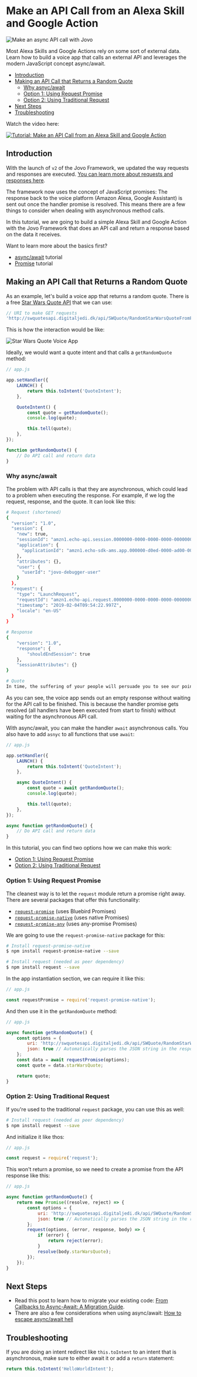 # Make an API Call from an Alexa Skill and Google Action

![Make an async API call with Jovo](./img/api-call-jovo.jpg "Using async await for Alexa Skills and Google Actions with Jovo")

Most Alexa Skills and Google Actions rely on some sort of external data. Learn how to build a voice app that calls an external API and leverages the modern JavaScript concept async/await.

* [Introduction](#introduction)
* [Making an API Call that Returns a Random Quote](#making-an-api-call-that-returns-a-random-quote)
   * [Why asnyc/await](#why-asyncawait)
   * [Option 1: Using Request Promise](#option-1:-using-request-promise)
   * [Option 2: Using Traditional Request](#option-2:-using-traditional-request)
* [Next Steps](#next-steps)
* [Troubleshooting](#troubleshooting)

Watch the video here:

[![Tutorial: Make an API Call from an Alexa Skill and Google Action](./img/video-api-call.jpg 'youtube-video')](https://www.youtube.com/watch?v=LbI0zRIJuzE)

## Introduction

With the launch of `v2` of the Jovo Framework, we updated the way requests and responses are executed. [You can learn more about requests and responses here](https://www.jovo.tech/docs/requests-responses).

The framework now uses the concept of JavaScript promises: The response back to the voice platform (Amazon Alexa, Google Assistant) is sent out once the handler promise is resolved. This means there are a few things to consider when dealing with asynchronous method calls.

In this tutorial, we are going to build a simple Alexa Skill and Google Action with the Jovo Framework that does an API call and return a response based on the data it receives.

Want to learn more about the basics first?
* [async/await](https://javascript.info/async-await) tutorial
* [Promise](https://javascript.info/promise-basics) tutorial


## Making an API Call that Returns a Random Quote

As an example, let's build a voice app that returns a random quote. There is a free [Star Wars Quote API](http://swquotesapi.digitaljedi.dk/index.html) that we can use:

```javascript
// URI to make GET requests
'http://swquotesapi.digitaljedi.dk/api/SWQuote/RandomStarWarsQuoteFromFaction/4'
```

This is how the interaction would be like:

![Star Wars Quote Voice App](./img/star-wars-quote-debugger.jpg "Building a Star Wars Quote Alexa Skill and Google Action")

Ideally, we would want a quote intent and that calls a `getRandomQuote` method:

```javascript
// app.js

app.setHandler({
    LAUNCH() {
        return this.toIntent('QuoteIntent');
    },

    QuoteIntent() {
        const quote = getRandomQuote();
        console.log(quote);

        this.tell(quote);
    },
});

function getRandomQuote() {
    // Do API call and return data
}
```



### Why async/await

The problem with API calls is that they are asynchronous, which could lead to a problem when executing the response. For example, if we log the request, response, and the quote. It can look like this:

```sh
# Request (shortened)
{
  "version": "1.0",
  "session": {
    "new": true,
    "sessionId": "amzn1.echo-api.session.0000000-0000-0000-0000-00000000000",
    "application": {
      "applicationId": "amzn1.echo-sdk-ams.app.000000-d0ed-0000-ad00-000000d00ebe"
    },
    "attributes": {},
    "user": {
      "userId": "jovo-debugger-user"
    }
  },
  "request": {
    "type": "LaunchRequest",
    "requestId": "amzn1.echo-api.request.0000000-0000-0000-0000-00000000000",
    "timestamp": "2019-02-04T09:54:22.997Z",
    "locale": "en-US"
  }
}

# Response
{
	"version": "1.0",
	"response": {
		"shouldEndSession": true
	},
	"sessionAttributes": {}
}

# Quote
In time, the suffering of your people will persuade you to see our point of view. — Nute Gunray
```

As you can see, the voice app sends out an empty response without waiting for the API call to be finished. This is because the handler promise gets resolved (all handlers have been executed from start to finish) without waiting for the asynchronous API call.

With async/await, you can make the handler `await` asynchronous calls. You also have to add `asnyc` to all functions that use `await`:

```javascript
// app.js

app.setHandler({
    LAUNCH() {
        return this.toIntent('QuoteIntent');
    },

    async QuoteIntent() {
        const quote = await getRandomQuote();
        console.log(quote);

        this.tell(quote);
    },
});

async function getRandomQuote() {
    // Do API call and return data
}
```

In this tutorial, you can find two options how we can make this work:

* [Option 1: Using Request Promise](#option-1:-using-request-promise)
* [Option 2: Using Traditional Request](#option-2:-using-traditional-request)

### Option 1: Using Request Promise

The cleanest way is to let the `request` module return a promise right away. There are several packages that offer this functionality:

* [`request-promise`](https://github.com/request/request-promise) (uses Bluebird Promises)
* [`request-promise-native`](https://github.com/request/request-promise-native) (uses native Promises)
* [`request-promise-any`](https://github.com/request/request-promise-any) (uses any-promise Promises)

We are going to use the `request-promise-native` package for this:

```sh
# Install request-promise-native
$ npm install request-promise-native --save

# Install request (needed as peer dependency)
$ npm install request --save
```

In the app instantiation section, we can require it like this:

```javascript
// app.js

const requestPromise = require('request-promise-native');
```

And then use it in the `getRandomQuote` method:

```javascript
// app.js

async function getRandomQuote() {
    const options = {
        uri: 'http://swquotesapi.digitaljedi.dk/api/SWQuote/RandomStarWarsQuoteFromFaction/4',
        json: true // Automatically parses the JSON string in the response
    };
    const data = await requestPromise(options);
    const quote = data.starWarsQuote;

    return quote;
}
```

### Option 2: Using Traditional Request

If you're used to the traditional `request` package, you can use this as well:

```sh
# Install request (needed as peer dependency)
$ npm install request --save
```

And initialize it like thos:

```javascript
// app.js

const request = require('request');
```
This won't return a promise, so we need to create a promise from the API response like this:

```javascript
// app.js

async function getRandomQuote() {
    return new Promise((resolve, reject) => {
        const options = {
            uri: 'http://swquotesapi.digitaljedi.dk/api/SWQuote/RandomStarWarsQuoteFromFaction/4',
            json: true // Automatically parses the JSON string in the response
        };
        request(options, (error, response, body) => {
            if (error) {
                return reject(error);
            }
            resolve(body.starWarsQuote);
        });
    });
}
```

## Next Steps

* Read this post to learn how to migrate your existing code: [From Callbacks to Async-Await: A Migration Guide](https://dzone.com/articles/from-callbacks-to-async-await-a-migration-guide).
* There are also a few considerations when using async/await: [How to escape async/await hell](https://medium.freecodecamp.org/avoiding-the-async-await-hell-c77a0fb71c4c)

## Troubleshooting

If you are doing an intent redirect like `this.toIntent` to an intent that is asynchronous, make sure to either await it or add a `return` statement:

```javascript
return this.toIntent('HelloWorldIntent');
```


<!--[metadata]: { "description": "Learn how to build a voice app that calls an external API and leverages the modern JavaScript concept async/await.", "author": "jan-koenig", "tags": "API", "og-image": "https://www.jovo.tech/img/tutorials/api-call/api-call-jovo.jpg"  }-->
